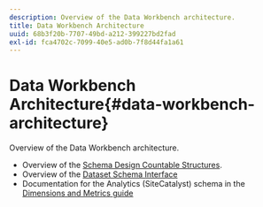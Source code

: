 ```yaml
---
description: Overview of the Data Workbench architecture.
title: Data Workbench Architecture
uuid: 68b3f20b-7707-49bd-a212-399227bd2fad
exl-id: fca4702c-7099-40e5-ad0b-7f8d44fa1a61
---
```

# Data Workbench Architecture{#data-workbench-architecture}

Overview of the Data Workbench architecture.

* Overview of the [Schema Design Countable Structures](../../../home/dwb-implement-overview/dwb-implement-architecture/dwb-implement-arch-countable.md#concept-9b8b9c5e0f7341699e14bb9e3be56a51). 
* Overview of the [Dataset Schema Interface](https://experienceleague.adobe.com/docs/data-workbench/using/client/admin-ui/c-dtst-sch-intrf.html) 
* Documentation for the Analytics (SiteCatalyst) schema in the [Dimensions and Metrics guide](/help/home/assets/dwb-analytics-implementation.pdf)
